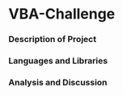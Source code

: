 # VBA-Challenge

### Description of Project

### Languages and Libraries

### Analysis and Discussion